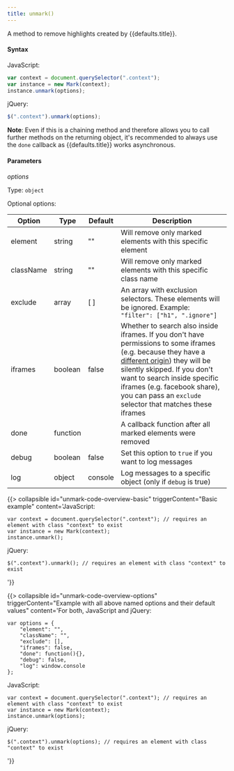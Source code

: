```yaml
---
title: unmark()
---
```


A method to remove highlights created by {{defaults.title}}.

#### Syntax

JavaScript:

```javascript
var context = document.querySelector(".context");
var instance = new Mark(context);
instance.unmark(options);
```

jQuery:

```javascript
$(".context").unmark(options);
```

__Note__: Even if this is a chaining method and therefore allows you to call
further methods on the returning object, it's recommended to always use the
`done` callback as {{defaults.title}} works asynchronous.

#### Parameters

_options_

Type: `object`

Optional options:

| Option    | Type     | Default | Description                                                                                                                                                                                                                                                                                                      |
|-----------|----------|---------|------------------------------------------------------------------------------------------------------------------------------------------------------------------------------------------------------------------------------------------------------------------------------------------------------------------|
| element   | string   | ""      | Will remove only marked elements with this specific element                                                                                                                                                                                                                                                      |
| className | string   | ""      | Will remove only marked elements with this specific class name                                                                                                                                                                                                                                                   |
| exclude   | array    | [ ]     | An array with exclusion selectors. These elements will be ignored. Example: `"filter": ["h1", ".ignore"]`                                                                                                                                                                                                        |
| iframes   | boolean  | false   | Whether to search also inside iframes. If you don't have permissions to some iframes (e.g. because they have a [different origin][SOP]) they will be silently skipped. If you don't want to search inside specific iframes (e.g. facebook share), you can pass an `exclude` selector that matches these iframes  |
| done      | function |         | A callback function after all marked elements were removed                                                                                                                                                                                                                                                       |
| debug     | boolean  | false   | Set this option to `true` if you want to log messages                                                                                                                                                                                                                                                            |
| log       | object   | console | Log messages to a specific object (only if  `debug` is true)                                                                                                                                                                                                                                                     |

{{> collapsible
id="unmark-code-overview-basic"
triggerContent="Basic example"
content='JavaScript:

<pre><code class="lang-javascript">var context = document.querySelector(".context"); // requires an element with class "context" to exist
var instance = new Mark(context);
instance.unmark();
</code></pre>

jQuery:

<pre><code class="lang-javascript">$(".context").unmark(); // requires an element with class "context" to exist</code></pre>
'}}

{{> collapsible
id="unmark-code-overview-options"
triggerContent="Example with all above named options and their default values"
content='For both, JavaScript and jQuery:

<pre><code class="lang-javascript">var options = {
    "element": "",
    "className": "",
    "exclude": [],
    "iframes": false,
    "done": function(){},
    "debug": false,
    "log": window.console
};
</code></pre>

JavaScript:

<pre><code class="lang-javascript">var context = document.querySelector(".context"); // requires an element with class "context" to exist
var instance = new Mark(context);
instance.unmark(options);
</code></pre>

jQuery:

<pre><code class="lang-javascript">$(".context").unmark(options); // requires an element with class "context" to exist</code></pre>
'}}

[SOP]: https://en.wikipedia.org/wiki/Same-origin_policy
